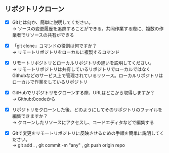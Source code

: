 ## リポジトリクローン
- [x] Gitとは何か、簡単に説明してください。  
→ ソースの変更履歴を追跡することができる。共同作業する際に、複数の作業者でリソースの共有ができる

- [x] 「git clone」コマンドの役割は何ですか？  
→ リモートリポジトリをローカルに複製するコマンド

- [x] リモートリポジトリとローカルリポジトリの違いを説明してください。  
→ リモートリポジトリは共有しているリポジトリでローカルではなくGithubなどのサービス上で管理されているリソース。ローカルリポジトリはローカルで作業をしているリポジトリ

- [x] GitHubでリポジトリをクローンする際、URLはどこから取得しますか？  
→ Githubのcodeから

- [x] リポジトリをクローンした後、どのようにしてそのリポジトリのファイルを編集できますか？  
→ クローンしたリソースにアクセスし、コードエディタなどで編集する

- [x] Gitで変更をリモートリポジトリに反映させるための手順を簡単に説明してください。  
→ git add . , git commit -m "any" , git push origin repo
